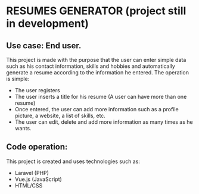 # RESUMES GENERATOR (project still in development)

## Use case: End user.

This project is made with the purpose that the user can enter simple data such as his contact information, skills and hobbies and automatically generate a resume according to the information he entered. The operation is simple:

- The user registers
- The user inserts a title for his resume (A user can have more than one resume)
- Once entered, the user can add more information such as a profile picture, a website, a list of skills, etc.
- The user can edit, delete and add more information as many times as he wants.


## Code operation:

This project is created and uses technologies such as:

- Laravel (PHP)
- Vue.js (JavaScript)
- HTML/CSS
